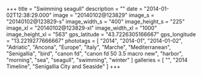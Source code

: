 +++
title = "Swimming seagull"
description = ""
date = "2014-01-02T12:38:29.000"
image = "20140102@123829"
image_s = "20140102@123829-s"
image_width_s = "400"
image_height_s = "225"
image_xl = "20140102@123829-xl"
image_width_xl = "1000"
image_height_xl = "563"
gps_latitude = "43.7226305166667"
gps_longitude = "13.2219277666667"
phototags = [ "2014", "2014-01", "2014-01-02", "Adriatic", "Ancona", "Europe", "Italy", "Marche", "Mediterranean", "Senigallia", "bird", "canon fd", "canon fd 50 3.5 macro new", "harbor", "morning", "sea", "seagull", "swimming", "winter" ]
galleries = [ "", "2014 Timeline", "Senigallia City and Seaside" ]
+++
